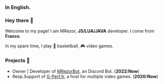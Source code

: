 ### In English.
### Hey there 👋
Welcome to my page! I am MRezor, **JS/LUA/JAVA** developer. I come from <img src="https://camo.githubusercontent.com/b99c6bb68502463513120d8419bebff3a309b892d96df348e3ae22e3b3a2aaca/68747470733a2f2f696d672e69636f6e73382e636f6d2f636f6c6f722f313034382f6672616e63652d63697263756c61722e706e67" width="13" data-canonical-src="https://img.icons8.com/color/1048/france-circular.png" style="max-width: 100%;"> **France**.

In my spare time, I play 🏀 basketball, 🎮 video games.


### Projects 💎
- Owner | Developer of [MRezorBot](https://discord.com/api/oauth2/authorize?client_id=954292870335053835&permissions=8&scope=bot%20applications.commands), an Discord Bot. (**2022**/**Now**)
- Resp.Support of [G-Perf.fr](https://g-perf.fr), a host for multiple video games. (**2020**/**Now**)
